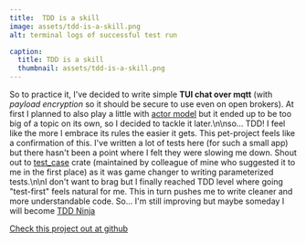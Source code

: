 ```yaml
---
title:  TDD is a skill
image: assets/tdd-is-a-skill.png
alt: terminal logs of successful test run

caption:
  title: TDD is a skill
  thumbnail: assets/tdd-is-a-skill.png
---
```


So to practice it, I've decided to write simple **TUI chat over mqtt** (with _payload encryption_ so it should be secure to use even on open brokers). At first I planned to also play a little with [actor model](https://en.wikipedia.org/wiki/Actor_model) but it ended up to be too big of a topic on its own, so I decided to tackle it later.\n\nso... TDD! I feel like the more I embrace its rules the easier it gets. This pet-project feels like a confirmation of this. I've written a lot of tests here (for such a small app) but there hasn't been a point where I felt they were slowing me down. Shout out to [test_case](https://github.com/frondeus/test-case) crate (maintained by colleague of mine who suggested it to me in the first place) as it was game changer to writing parameterized tests.\n\nI don't want to brag but I finally reached TDD level where going \"test-first\" feels natural for me. This in turn pushes me to write cleaner and more understandable code. So... I'm still improving but maybe someday I will become [TDD Ninja](https://www.parasoft.com/4-tips-for-adopting-test-driven-development-tdd-in-your-organization/)

[Check this project out at github](https://github.com/damszew/rust-mqtt-chat)

